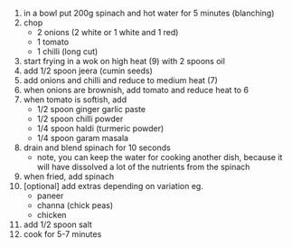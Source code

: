 1. in a bowl put 200g spinach and hot water for 5 minutes (blanching)
2. chop
    - 2 onions (2 white or 1 white and 1 red)
    - 1 tomato
    - 1 chilli (long cut)
3. start frying in a wok on high heat (9) with 2 spoons oil
4. add 1/2 spoon jeera (cumin seeds)
5. add onions and chilli and reduce to medium heat (7)
6. when onions are brownish, add tomato and reduce heat to 6
7. when tomato is softish, add
    - 1/2 spoon ginger garlic paste
    - 1/2 spoon chilli powder
    - 1/4 spoon haldi (turmeric powder)
    - 1/4 spoon garam masala
8. drain and blend spinach for 10 seconds
    - note, you can keep the water for cooking another dish, because it will have dissolved a lot of the nutrients from the spinach
9. when fried, add spinach
10. [optional] add extras depending on variation eg.
     - paneer
     - channa (chick peas)
     - chicken
11. add 1/2 spoon salt
12. cook for 5-7 minutes
